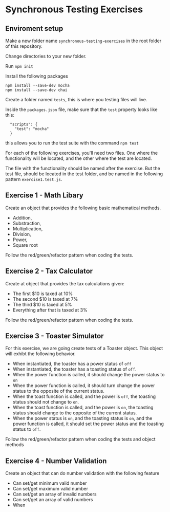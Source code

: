 # Synchronous Testing Exercises

## Enviroment setup

Make a new folder name `synchronous-testing-exercises` in the root folder of this repository.

Change directories to your new folder.

Run `npm init`

Install the following packages

```
npm install --save-dev mocha
npm install --save-dev chai
```

Create a folder named `tests`, this is where you testing files will live.

Inside the `packages.json` file, make sure that the `test` property looks like this:

```
  "scripts": {
    "test": "mocha"
  }
```

this allows you to run the test suite with the command `npm test`

For each of the following exercises, you'll need two files. One where the functionality will be located, and the other where the test are located.

The file with the functionality should be named after the exercise. But the test file, should be located in the test folder, and be named in the following pattern `exercise1.test.js`.

## Exercise 1 - Math Libary

Create an object that provides the following basic mathematical methods.

- Addition,
- Substraction,
- Multiplication,
- Division,
- Power,
- Square root

Follow the red/green/refactor pattern when coding the tests.

## Exercise 2 - Tax Calculator

Create at object that provides the tax calculations given:

- The first $10 is taxed at 10%
- The second $10 is taxed at 7%
- The third $10 is taxed at 5%
- Everything after that is taxed at 3%

Follow the red/green/refactor pattern when coding the tests.


## Exercise 3 - Toaster Simulator

For this exercise, we are going create tests of a Toaster object. This object will exhibt the following behavior.

- When instantiated, the toaster has a power status of `off`
- When instantiated, the toaster has a toasting status of `off`.
- When the power function is called, it should change the power status to `on`
- When the power function is called, it should turn change the power status to the opposite of the current status.
- When the toast function is called, and the power is `off`, the toasting status should not change to `on`.
- When the toast function is called, and the power is `on`, the toasting status should change to the opposite of the current status.
- When the power status is `on`, and the toasting status is `on`, and the power function is called, it should set the power status and the toasting status to `off`.

Follow the red/green/refactor pattern when coding the tests and object methods


## Exercise 4 - Number Validation

Create an object that can do number validation with the following feature

- Can set/get minimum valid number
- Can set/get maximum valid number
- Can set/get an array of invalid numbers
- Can set/get an array of valid numbers
- When

